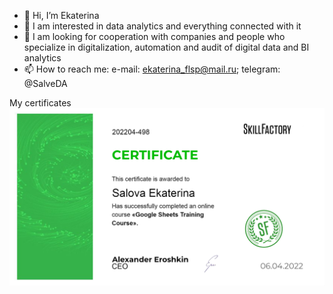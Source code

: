 - 👋 Hi, I’m Ekaterina
- 👀 I am interested in data analytics and everything connected with it
- 💞️ I am looking for cooperation with companies and people who specialize in digitalization, automation and audit of digital data and BI analytics
- 📫 How to reach me: 
     e-mail: ekaterina_flsp@mail.ru; 
     telegram: @SalveDA

<!---
SalveDA/SalveDA is a ✨ special ✨ repository because its `README.md` (this file) appears on your GitHub profile.
You can click the Preview link to take a look at your changes.
--->

My certificates
![1](https://github.com/SalveDA/Hello/blob/main/Google_sheets.png)
